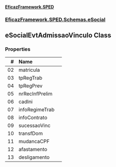 #### [EficazFramework.SPED](EficazFrameworkSPED.md 'EficazFramework SPED')
### [EficazFramework.SPED.Schemas.eSocial](EficazFramework.SPED.Schemas.eSocial.md 'EficazFramework.SPED.Schemas.eSocial')

## eSocialEvtAdmissaoVinculo Class
### Properties

| # | Name | |
| ---: | :--- | :--- |
| 02 | matricula |  |
| 03 | tpRegTrab |  |
| 04 | tpRegPrev |  |
| 05 | nrRecInfPrelim |  |
| 06 | cadIni |  |
| 07 | infoRegimeTrab |  |
| 08 | infoContrato |  |
| 09 | sucessaoVinc |  |
| 10 | transfDom |  |
| 11 | mudancaCPF |  |
| 12 | afastamento |  |
| 13 | desligamento |  |
